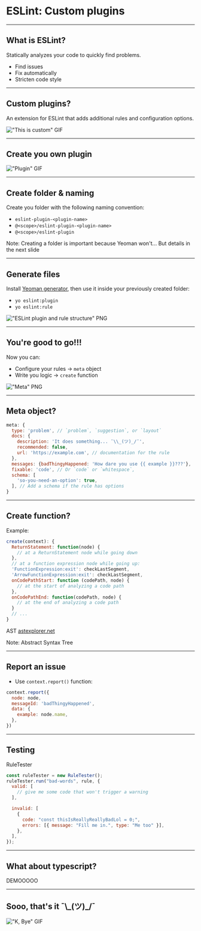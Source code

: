 # ESLint: Custom plugins

----

## What is ESLint?

Statically analyzes your code to quickly find problems.

- Find issues
- Fix automatically
- Stricten code style

----

## Custom plugins?

An extension for ESLint that adds additional rules and configuration options.

!["This is custom" GIF](assets/this-is-custom.gif)

---

## Create you own plugin

!["Plugin" GIF](assets/plugin.gif)

----

## Create folder & naming

Create you folder with the following naming convention:

- `eslint-plugin-<plugin-name>`
- `@<scope>/eslint-plugin-<plugin-name>`
- `@<scope>/eslint-plugin`

Note: Creating a folder is important because Yeoman won't... But details in the next slide

----

## Generate files

Install [Yeoman generator](https://www.npmjs.com/package/generator-eslint), then use it inside your previously created folder:

- `yo eslint:plugin`
- `yo eslint:rule`

!["ESLint plugin and rule structure" PNG](assets/eslint-plugin-and-rule-structure.png)

----

## You're good to go!!!

Now you can:

- Configure your rules -> `meta` object
- Write you logic -> `create` function

!["Meta" PNG](assets/meta.png)

---

## Meta object?

```js
meta: {
  type: 'problem', // `problem`, `suggestion`, or `layout`
  docs: {
    description: 'It does something... ¯\\_(ツ)_/¯',
    recommended: false,
    url: 'https://example.com', // documentation for the rule
  },
  messages: {badThingyHappened: 'How dare you use {{ example }}???'},
  fixable: 'code', // Or `code` or `whitespace`,
  schema: [
    'so-you-need-an-option': true,
  ], // Add a schema if the rule has options
}
```

----

## Create function?

Example:

```js
create(context): {
  ReturnStatement: function(node) {
    // at a ReturnStatement node while going down
  },
  // at a function expression node while going up:
  'FunctionExpression:exit': checkLastSegment,
  'ArrowFunctionExpression:exit': checkLastSegment,
  onCodePathStart: function (codePath, node) {
    // at the start of analyzing a code path
  },
  onCodePathEnd: function(codePath, node) {
    // at the end of analyzing a code path
  }
  // ...
}
```

AST [astexplorer.net](https://astexplorer.net/)

Note: Abstract Syntax Tree

----

## Report an issue

- Use `context.report()` function:

```js
context.report({
  node: node,
  messageId: 'badThingyHappened',
  data: {
    example: node.name,
  },
})
```

----

## Testing

RuleTester

```js
const ruleTester = new RuleTester();
ruleTester.run("bad-words", rule, {
  valid: [
    // give me some code that won't trigger a warning
  ],

  invalid: [
    {
      code: "const thisIsReallyReallyBadLol = 0;",
      errors: [{ message: "Fill me in.", type: "Me too" }],
    },
  ],
});
```

---

## What about typescript?

DEMOOOOO

---

## Sooo, that's it ¯\\\_(ツ)\_/¯

!["K, Bye" GIF](assets/k-bye.gif)
